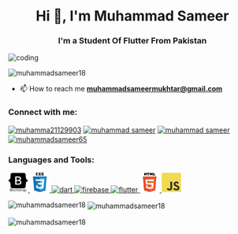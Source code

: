 <h1 align="center">Hi 👋, I'm Muhammad Sameer</h1>
<h3 align="center">I'm a Student Of Flutter From Pakistan</h3>

<img align="rigth" alt="coding" width="400" src="https://user-images.githubusercontent.com/55389276/140866485-8fb1c876-9a8f-4d6a-98dc-08c4981eaf70.gif">

<p align="left"> <img src="https://komarev.com/ghpvc/?username=muhammadsameer18&label=Profile%20views&color=0e75b6&style=flat" alt="muhammadsameer18" /> </p>

- 📫 How to reach me **muhammadsameermukhtar@gmail.com**

<h3 align="left">Connect with me:</h3>
<p align="left">
<a href="https://twitter.com/muhamma21129903" target="blank"><img align="center" src="https://raw.githubusercontent.com/rahuldkjain/github-profile-readme-generator/master/src/images/icons/Social/twitter.svg" alt="muhamma21129903" height="30" width="40" /></a>
<a href="https://linkedin.com/in/muhammad sameer" target="blank"><img align="center" src="https://raw.githubusercontent.com/rahuldkjain/github-profile-readme-generator/master/src/images/icons/Social/linked-in-alt.svg" alt="muhammad sameer" height="30" width="40" /></a>
<a href="https://fb.com/muhammad sameer" target="blank"><img align="center" src="https://raw.githubusercontent.com/rahuldkjain/github-profile-readme-generator/master/src/images/icons/Social/facebook.svg" alt="muhammad sameer" height="30" width="40" /></a>
<a href="https://instagram.com/muhammadsameer65" target="blank"><img align="center" src="https://raw.githubusercontent.com/rahuldkjain/github-profile-readme-generator/master/src/images/icons/Social/instagram.svg" alt="muhammadsameer65" height="30" width="40" /></a>
</p>

<h3 align="left">Languages and Tools:</h3>
<p align="left"> <a href="https://getbootstrap.com" target="_blank" rel="noreferrer"> <img src="https://raw.githubusercontent.com/devicons/devicon/master/icons/bootstrap/bootstrap-plain-wordmark.svg" alt="bootstrap" width="40" height="40"/> </a> <a href="https://www.w3schools.com/css/" target="_blank" rel="noreferrer"> <img src="https://raw.githubusercontent.com/devicons/devicon/master/icons/css3/css3-original-wordmark.svg" alt="css3" width="40" height="40"/> </a> <a href="https://dart.dev" target="_blank" rel="noreferrer"> <img src="https://www.vectorlogo.zone/logos/dartlang/dartlang-icon.svg" alt="dart" width="40" height="40"/> </a> <a href="https://firebase.google.com/" target="_blank" rel="noreferrer"> <img src="https://www.vectorlogo.zone/logos/firebase/firebase-icon.svg" alt="firebase" width="40" height="40"/> </a> <a href="https://flutter.dev" target="_blank" rel="noreferrer"> <img src="https://www.vectorlogo.zone/logos/flutterio/flutterio-icon.svg" alt="flutter" width="40" height="40"/> </a> <a href="https://www.w3.org/html/" target="_blank" rel="noreferrer"> <img src="https://raw.githubusercontent.com/devicons/devicon/master/icons/html5/html5-original-wordmark.svg" alt="html5" width="40" height="40"/> </a> <a href="https://developer.mozilla.org/en-US/docs/Web/JavaScript" target="_blank" rel="noreferrer"> <img src="https://raw.githubusercontent.com/devicons/devicon/master/icons/javascript/javascript-original.svg" alt="javascript" width="40" height="40"/> </a> </p>

<p><img align="left" src="https://github-readme-stats.vercel.app/api/top-langs?username=muhammadsameer18&show_icons=true&locale=en&layout=compact" alt="muhammadsameer18" /></p>

<p>&nbsp;<img align="center" src="https://github-readme-stats.vercel.app/api?username=muhammadsameer18&show_icons=true&locale=en" alt="muhammadsameer18" /></p>

<p><img align="center" src="https://github-readme-streak-stats.herokuapp.com/?user=muhammadsameer18&" alt="muhammadsameer18" /></p>
